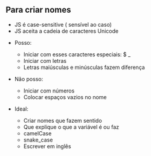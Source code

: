 ## Para criar nomes


* JS é case-sensitive ( sensível ao caso)
* JS aceita a cadeia de caracteres Unicode

- Posso:
    * Iniciar com esses caracteres especiais: $ _ 
    * Iniciar com letras
    * Letras maiúsculas e minúsculas fazem diferença

- Não posso:
    * Iniciar com números
    * Colocar espaços vazios no nome

- Ideal:
    * Criar nomes que fazem sentido
    * Que explique o que a variável é ou faz
    * camelCase
    * snake_case
    * Escrever em inglês